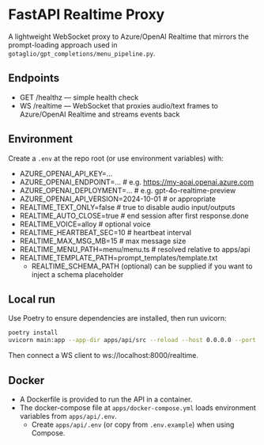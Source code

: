 # FastAPI Realtime Proxy

A lightweight WebSocket proxy to Azure/OpenAI Realtime that mirrors the prompt-loading approach used in `gotaglio/gpt_completions/menu_pipeline.py`.

## Endpoints

- GET /healthz — simple health check
- WS /realtime — WebSocket that proxies audio/text frames to Azure/OpenAI Realtime and streams events back

## Environment

Create a `.env` at the repo root (or use environment variables) with:

- AZURE_OPENAI_API_KEY=...
- AZURE_OPENAI_ENDPOINT=...           # e.g. <https://my-aoai.openai.azure.com>
- AZURE_OPENAI_DEPLOYMENT=...         # e.g. gpt-4o-realtime-preview
- AZURE_OPENAI_API_VERSION=2024-10-01 # or appropriate
- REALTIME_TEXT_ONLY=false             # true to disable audio input/outputs
- REALTIME_AUTO_CLOSE=true             # end session after first response.done
- REALTIME_VOICE=alloy                 # optional voice
- REALTIME_HEARTBEAT_SEC=10            # heartbeat interval
- REALTIME_MAX_MSG_MB=15               # max message size
- REALTIME_MENU_PATH=menu/menu.ts      # resolved relative to apps/api
- REALTIME_TEMPLATE_PATH=prompt_templates/template.txt
  - REALTIME_SCHEMA_PATH (optional) can be supplied if you want to inject a schema placeholder

## Local run

Use Poetry to ensure dependencies are installed, then run uvicorn:

```bash
poetry install
uvicorn main:app --app-dir apps/api/src --reload --host 0.0.0.0 --port 8000
```

Then connect a WS client to ws://localhost:8000/realtime.

## Docker

- A Dockerfile is provided to run the API in a container.
- The docker-compose file at `apps/docker-compose.yml` loads environment variables from `apps/api/.env`.
  - Create `apps/api/.env` (or copy from `.env.example`) when using Compose.
